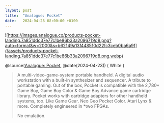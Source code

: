 ```yaml
---
layout: post
title:  "Analogue: Pocket"
date:   2024-04-23 08:00:00 +0100
---
```


![https://images.analogue.co/products-pocket-landing.7a851ddc37e77c1be86b33a2096719d8.png?auto=format&w=2000&s=b62149a13f448510d22fc3ceb0ba6a9f](/assets/products-pocket-landing.7a851ddc37e77c1be86b33a2096719d8.png.webp)

@source([Analogue: Pocket](https://www.analogue.co/pocket), @date(2024-04-23)) ( White )

> A multi-video-game-system portable handheld. A digital audio workstation with a built-in synthesizer and sequencer. A tribute to portable gaming. Out of the box, Pocket is compatible with the 2,780+ Game Boy, Game Boy Color & Game Boy Advance game cartridge library. Pocket works with cartridge adapters for other handheld systems, too. Like Game Gear. Neo Geo Pocket Color. Atari Lynx & more. Completely engineered in *two FPGAs.
> 
> No emulation.


